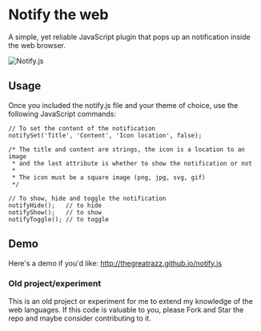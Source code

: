 # Notify the web
A simple, yet reliable JavaScript plugin that pops up an notification inside the web browser.

![Notify.js](http://i.imgur.com/yLew0Lt.png)

## Usage
Once you included the notify.js file and your theme of choice, use the following JavaScript commands:
```JS
// To set the content of the notification
notifySet('Title', 'Content', 'Icon location', false);

/* The title and content are strings, the icon is a location to an image
 * and the last attribute is whether to show the notification or not
 *
 * The icon must be a square image (png, jpg, svg, gif)
 */
 
// To show, hide and toggle the notification
notifyHide();   // to hide
notifyShow();   // to show
notifyToggle(); // to toggle
```

## Demo
Here's a demo if you'd like: http://thegreatrazz.github.io/notify.js

### Old project/experiment
This is an old project or experiment for me to extend my knowledge of the web languages. If this code is valuable to you, please Fork and Star the repo and maybe consider contributing to it.

